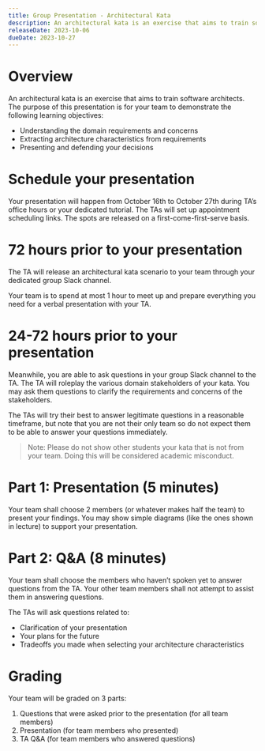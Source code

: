 ```yaml
---
title: Group Presentation - Architectural Kata
description: An architectural kata is an exercise that aims to train software architects. In this assignment, you will be given a scenario and you will be asked to design a system that satisfies the requirements of the scenario.
releaseDate: 2023-10-06
dueDate: 2023-10-27
---
```


# Overview

An architectural kata is an exercise that aims to train software architects. The purpose of this presentation is for your team to demonstrate the following learning objectives:

- Understanding the domain requirements and concerns
- Extracting architecture characteristics from requirements
- Presenting and defending your decisions

# Schedule your presentation

Your presentation will happen from October 16th to October 27th during TA’s office hours or your dedicated tutorial. The TAs will set up appointment scheduling links. The spots are released on a first-come-first-serve basis.

# 72 hours prior to your presentation

The TA will release an architectural kata scenario to your team through your dedicated group Slack channel.

Your team is to spend at most 1 hour to meet up and prepare everything you need for a verbal presentation with your TA.

# 24-72 hours prior to your presentation

Meanwhile, you are able to ask questions in your group Slack channel to the TA. The TA will roleplay the various domain stakeholders of your kata. You may ask them questions to clarify the requirements and concerns of the stakeholders.

The TAs will try their best to answer legitimate questions in a reasonable timeframe, but note that you are not their only team so do not expect them to be able to answer your questions immediately.

> Note: Please do not show other students your kata that is not from your team. Doing this will be considered academic misconduct.

# Part 1: Presentation (5 minutes)

Your team shall choose 2 members (or whatever makes half the team) to present your findings. You may show simple diagrams (like the ones shown in lecture) to support your presentation.

# Part 2: Q&A (8 minutes)

Your team shall choose the members who haven’t spoken yet to answer questions from the TA. Your other team members shall not attempt to assist them in answering questions.

The TAs will ask questions related to:

- Clarification of your presentation
- Your plans for the future
- Tradeoffs you made when selecting your architecture characteristics

# Grading

Your team will be graded on 3 parts:

1. Questions that were asked prior to the presentation (for all team members)
2. Presentation (for team members who presented)
3. TA Q&A (for team members who answered questions)
